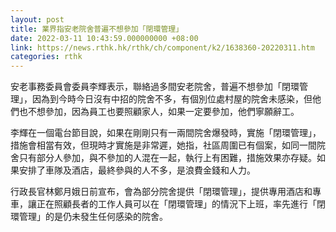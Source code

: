```yaml
---
layout: post
title: 業界指安老院舍普遍不想參加「閉環管理」
date: 2022-03-11 10:43:59.000000000 +08:00
link: https://news.rthk.hk/rthk/ch/component/k2/1638360-20220311.htm
categories: rthk
---
```


安老事務委員會委員李輝表示，聯絡過多間安老院舍，普遍不想參加「閉環管理」，因為到今時今日沒有中招的院舍不多，有個別位處村屋的院舍未感染，但他們也不想參加，因為員工也要照顧家人，如果一定要參加，他們寧願辭工。

李輝在一個電台節目說，如果在剛剛只有一兩間院舍爆發時，實施「閉環管理」，措施會相當有效，但現時才實施是非常遲，她指，社區周圍已有個案，如同一間院舍只有部分人參加，與不參加的人混在一起，執行上有困難，措施效果亦存疑。如果安排了車隊及酒店，最終參與的人不多，是浪費金錢和人力。

行政長官林鄭月娥日前宣布，會為部分院舍提供「閉環管理」，提供專用酒店和專車，讓正在照顧長者的工作人員可以在「閉環管理」的情況下上班，率先進行「閉環管理」的是仍未發生任何感染的院舍。
